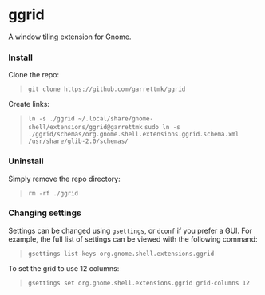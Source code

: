 # ggrid
A window tiling extension for Gnome.

### Install
Clone the repo:
>`git clone https://github.com/garrettmk/ggrid`

Create links:
>`ln -s ./ggrid ~/.local/share/gnome-shell/extensions/ggrid@garrettmk`
>`sudo ln -s ./ggrid/schemas/org.gnome.shell.extensions.ggrid.schema.xml /usr/share/glib-2.0/schemas/`


### Uninstall
Simply remove the repo directory:
>`rm -rf ./ggrid`


### Changing settings
Settings can be changed using `gsettings`, or `dconf` if you prefer a GUI. For example, the full list of settings
can be viewed with the following command:

>`gsettings list-keys org.gnome.shell.extensions.ggrid`

To set the grid to use 12 columns:
>`gsettings set org.gnome.shell.extensions.ggrid grid-columns 12`
